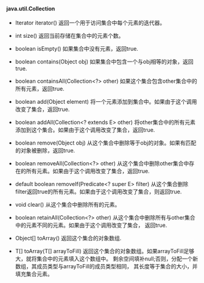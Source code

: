 #### java.util.Collection<E>
* Iterator<E> iterator()
	返回一个用于访问集合中每个元素的迭代器。

* int size()
	返回当前存储在集合中的元素个数。

* boolean isEmpty()
	如果集合中没有元素，返回true.

* boolean contains(Object obj) 
	如果集合中包含一个与obj相等的对象，返回true.

* boolean containsAll(Collection<?> other)
	如果这个集合包含other集合中的所有元素，返回true.

* boolean add(Object element)
	将一个元素添加到集合中。如果由于这个调用改变了集合，返回true.

* boolean addAll(Collection<? extends E> other)
	将other集合中的所有元素添加到这个集合。如果由于这个调用改变了集合，返回true.

* boolean remove(Object obj)
	从这个集合中删除等于obj的对象。如果有匹配的对象被删除，返回true.

* boolean removeAll(Collection<?> other)
	从这个集合中删除other集合中存在的所有元素。如果由于这个调用改变了集合，返回true.

* default boolean removeIf(Predicate<? super E> filter)
	从这个集合删除filter返回true的所有元素。如果由于这个调用改变了集合，则返回true.

* void clear()
	从这个集合中删除所有的元素。

* boolean retainAll(Collection<?> other)
	从这个集合中删除所有与other集合中的元素不同的元素。如果由于这个调用改变了集合，
	返回true.

* Object[] toArray()
	返回这个集合的对象数组.

* <T> T[] toArray(T[] arrayToFill)
	返回这个集合的对象数组。如果arrayToFill足够大，就将集合中的元素填入这个数组中。
	剩余空间填补null;否则，分配一个新数组，其成员类型与arrayToFill的成员类型相同，
	其长度等于集合的大小，并填充集合元素。
